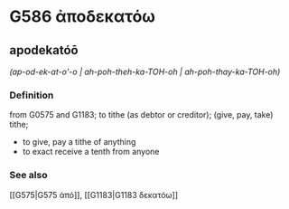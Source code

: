# G586 ἀποδεκατόω

## apodekatóō

_(ap-od-ek-at-o'-o | ah-poh-theh-ka-TOH-oh | ah-poh-thay-ka-TOH-oh)_

### Definition

from G0575 and G1183; to tithe (as debtor or creditor); (give, pay, take) tithe; 

- to give, pay a tithe of anything
- to exact receive a tenth from anyone

### See also

[[G575|G575 ἀπό]], [[G1183|G1183 δεκατόω]]
